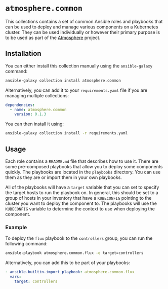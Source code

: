 # `atmosphere.common`

This collections contains a set of common Ansible roles and playbooks that can
be used to deploy and manage various components on a Kubernetes cluster.  They
can be used individually or however their primary purpose is to be used as part
of the [Atmosphere](https://github.com/vexxhost/atmosphere) project.

## Installation

You can either install this collection manually using the `ansible-galaxy` command:

```bash
ansible-galaxy collection install atmosphere.common
```

Alternatively, you can add it to your `requirements.yaml` file if you are managing
multiple collections:

<!--
x-release-please-start-version
-->

```yaml
dependencies:
  - name: atmosphere.common
    version: 0.1.3
```

<!--
x-release-please-end
-->

You can then install it using:

```bash
ansible-galaxy collection install -r requirements.yaml
```

## Usage

Each role contains a `README.md` file that describes how to use it.  There are some
pre-composed playbooks that allow you to deploy some components quickly.  The playbooks
are located in the `playbooks` directory.  You can use them as they are or import
them in your own playbooks.

All of the playbooks will have a `target` variable that you can set to specify the
target hosts to run the playbook on.  In general, this should be set to a group
of hosts in your inventory that have a `KUBECONFIG` pointing to the cluster you
want to deploy the component to.  The playbooks will use the `KUBECONFIG` variable
to determine the context to use when deploying the component.

### Example

To deploy the `flux` playbook to the `controllers` group, you can run the following
command:

```bash
ansible-playbook atmosphere.common.flux -e target=controllers
```

Alternatively, you can add this to be part of your playbooks:

```yaml
- ansible.builtin.import_playbook: atmosphere.common.flux
  vars:
    target: controllers
```
